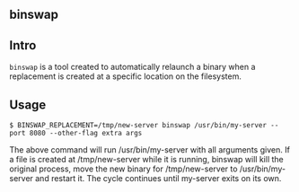 binswap
-------

## Intro
`binswap` is a tool created to automatically relaunch a binary when a replacement is created at a specific location on the filesystem.

## Usage
```
$ BINSWAP_REPLACEMENT=/tmp/new-server binswap /usr/bin/my-server --port 8080 --other-flag extra args
```
The above command will run /usr/bin/my-server with all arguments given. If a file is created at /tmp/new-server while it is running, binswap will kill the original process, move the new binary for /tmp/new-server to /usr/bin/my-server and restart it.
The cycle continues until my-server exits on its own.
